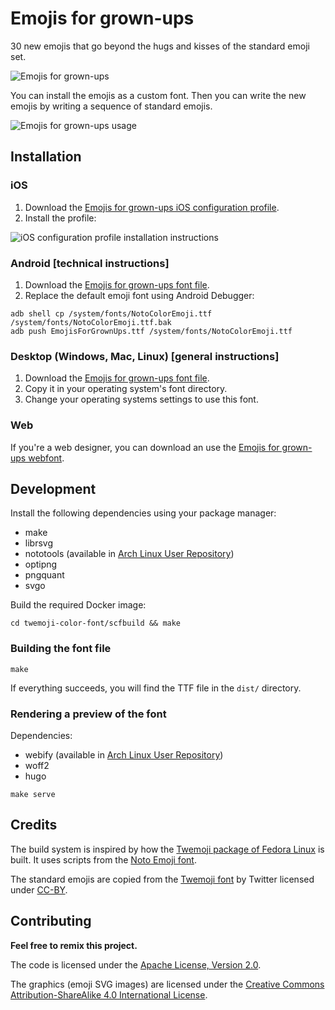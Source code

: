# Emojis for grown-ups

30 new emojis that go beyond the hugs and kisses of the standard emoji set.

![Emojis for grown-ups](data/emojis-for-grownups.png)

You can install the emojis as a custom font. Then you can write the new emojis
by writing a sequence of standard emojis.

![Emojis for grown-ups usage](data/emojis-for-grownups-usage.gif)

## Installation

### iOS

1. Download the [Emojis for grown-ups iOS configuration
   profile](dist/emojis-for-grownups-ios-profile).
2. Install the profile:

![iOS configuration profile installation instructions](data/ios-install.png)

### Android [technical instructions]

1. Download the [Emojis for grown-ups font file](dist/EmojisForGrownUps.ttf).
2. Replace the default emoji font using Android Debugger:

```
adb shell cp /system/fonts/NotoColorEmoji.ttf /system/fonts/NotoColorEmoji.ttf.bak
adb push EmojisForGrownUps.ttf /system/fonts/NotoColorEmoji.ttf
```

### Desktop (Windows, Mac, Linux) [general instructions]

1. Download the [Emojis for grown-ups font file](dist/EmojisForGrownUps.ttf).
2. Copy it in your operating system's font directory.
3. Change your operating systems settings to use this font.

### Web

If you're a web designer, you can download an use the [Emojis for grown-ups
webfont](dist/EmojisForGrownUps-webfont.ttf).

## Development

Install the following dependencies using your package manager:

- make
- librsvg
- nototools (available in [Arch Linux User
  Repository](https://aur.archlinux.org/packages/nototools-git/))
- optipng
- pngquant
- svgo

Build the required Docker image:

```
cd twemoji-color-font/scfbuild && make
```

### Building the font file

```
make
```

If everything succeeds, you will find the TTF file in the `dist/` directory.

### Rendering a preview of the font

Dependencies:

- webify (available in [Arch Linux User
  Repository](https://aur.archlinux.org/packages/webify/))
- woff2
- hugo

```
make serve
```

## Credits

The build system is inspired by how the [Twemoji package of Fedora
Linux](https://src.fedoraproject.org/rpms/twitter-twemoji-fonts) is built. It
uses scripts from the [Noto Emoji
font](https://github.com/googlei18n/noto-emoji).

The standard emojis are copied from the [Twemoji
font](https://twitter.github.io/twemoji/) by Twitter licensed under
[CC-BY](http://creativecommons.org/licenses/by-sa/4.0/).

## Contributing

__Feel free to remix this project.__

The code is licensed under the [Apache License, Version
2.0](http://www.apache.org/licenses/LICENSE-2.0).

The graphics (emoji SVG images) are licensed under the [Creative Commons
Attribution-ShareAlike 4.0 International
License](http://creativecommons.org/licenses/by-sa/4.0/).
